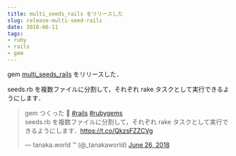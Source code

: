 ```yaml
---
title: multi_seeds_rails をリリースした
slug: release-multi-seed-rails
date: 2018-06-11
tags:
- ruby
- rails
- gem
---
```


gem [multi_seeds_rails](https://github.com/tanakaworld/multi_seeds_rails) をリリースした．

seeds.rb を複数ファイルに分割して，それぞれ rake タスクとして実行できるようにします．

<blockquote class="twitter-tweet" data-lang="en"><p lang="ja" dir="ltr">gem つくった 🚀 <a href="https://twitter.com/hashtag/rails?src=hash&amp;ref_src=twsrc%5Etfw">#rails</a> <a href="https://twitter.com/hashtag/rubygems?src=hash&amp;ref_src=twsrc%5Etfw">#rubygems</a><br>seeds.rb を複数ファイルに分割して，それぞれ rake タスクとして実行できるようにします．<a href="https://t.co/QkzsFZZCVg">https://t.co/QkzsFZZCVg</a></p>&mdash; tanaka.world ™ (@_tanakaworld) <a href="https://twitter.com/_tanakaworld/status/1011490419765440513?ref_src=twsrc%5Etfw">June 26, 2018</a></blockquote>
<script async src="https://platform.twitter.com/widgets.js" charset="utf-8"></script>
